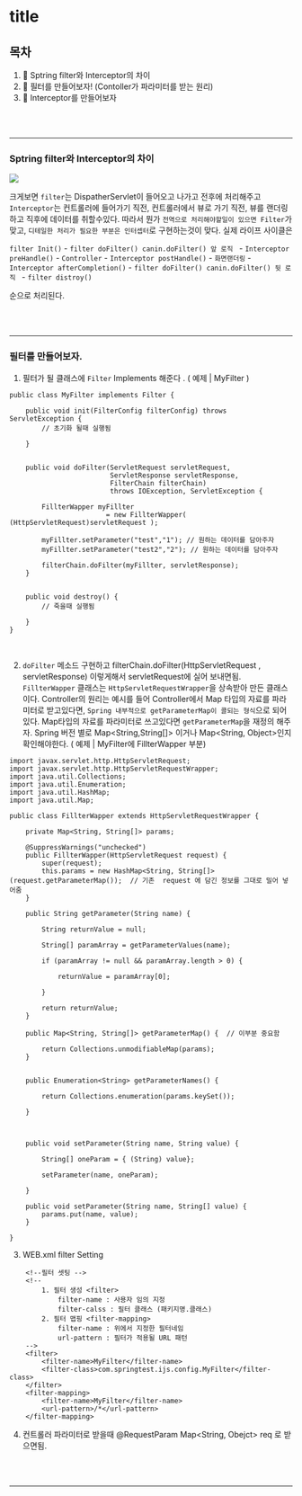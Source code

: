 # title

## 목차
1. :star2: Sptring filter와 Interceptor의 차이
1. :star2: 필터를 만들어보자!  (Contoller가 파라미터를 받는 원리)
1. :star2: Interceptor를 만들어보자

<br>
<br>
<hr>


### Sptring filter와 Interceptor의 차이

![](./asset/0_SPTRING_.FILTER_INTERCEPTOR.jpg)

크게보면 `filter`는 DispatherServlet이 들어오고 나가고 전후에 처리해주고 `Interceptor`는 컨트롤러에 들어가기 직전, 컨트롤러에서 뷰로 가기 직전, 뷰를 랜더링하고 직후에 데이터를 취할수있다.  따라서 뭔가 `전역으로 처리해야할일이 있으면 Filter`가 맞고,  `디테일한 처리가 필요한 부분은 인터셉터`로 구현하는것이 맞다. 실제 라이프 사이클은  

`filter Init()` - `filter doFilter() canin.doFilter() 앞 로직 ` - `Interceptor preHandle()` - `Controller` - `Interceptor postHandle()` - `화면랜더링` - `Interceptor afterCompletion()` - `filter doFilter() canin.doFilter() 뒷 로직 ` - `filter distroy()` 

순으로 처리된다.



<br>
<br>
<hr>


### 필터를 만들어보자.


1. 필터가 될 클래스에 `Filter` Implements 해준다 . ( 예제 | MyFilter )

```
public class MyFilter implements Filter {

    public void init(FilterConfig filterConfig) throws ServletException {
        // 초기화 될때 실행됨

    }


    public void doFilter(ServletRequest servletRequest,
                         ServletResponse servletResponse,
                         FilterChain filterChain) 
                         throws IOException, ServletException {

        FillterWapper myFillter 
                        = new FillterWapper( (HttpServletRequest)servletRequest );

        myFillter.setParameter("test","1"); // 원하는 데이터를 담아주자
        myFillter.setParameter("test2","2"); // 원하는 데이터를 담아주자

        filterChain.doFilter(myFillter, servletResponse);
    }


    public void destroy() {
        // 죽을때 실행됨

    }
}
```

<br>


2. `doFilter` 메소드 구현하고 filterChain.doFilter(HttpServletRequest , servletResponse) 이렇게해서 servletRequest에 실어 보내면됨. `FillterWapper` 클래스는 `HttpServletRequestWrapper`을 상속받아 만든 클래스이다. Controller의 원리는 예시를 들어 Controller에서 Map 타입의 자료를 파라미터로 받고있다면, `Spring 내부적으로 getParameterMap이 콜되는 형식`으로 되어있다. Map타입의 자료를 파라미터로 쓰고있다면 `getParameterMap`을 재정의 해주자. Spring 버전 별로 Map<String,String[]> 이거나 Map<String, Object>인지 확인해야한다.  ( 예제 | MyFilter에 FillterWapper 부분)

```
import javax.servlet.http.HttpServletRequest;
import javax.servlet.http.HttpServletRequestWrapper;
import java.util.Collections;
import java.util.Enumeration;
import java.util.HashMap;
import java.util.Map;

public class FillterWapper extends HttpServletRequestWrapper {

    private Map<String, String[]> params;

    @SuppressWarnings("unchecked")
    public FillterWapper(HttpServletRequest request) {
        super(request);
        this.params = new HashMap<String, String[]>(request.getParameterMap());  // 기존  request 에 담긴 정보를 그대로 밀어 넣어줌 
    }

    public String getParameter(String name) {

        String returnValue = null;

        String[] paramArray = getParameterValues(name);

        if (paramArray != null && paramArray.length > 0) {

            returnValue = paramArray[0];

        }

        return returnValue;
    }

    public Map<String, String[]> getParameterMap() {  // 이부분 중요함 

        return Collections.unmodifiableMap(params);
    }


    public Enumeration<String> getParameterNames() {

        return Collections.enumeration(params.keySet());

    }



    public void setParameter(String name, String value) {

        String[] oneParam = { (String) value};

        setParameter(name, oneParam);

    }

    public void setParameter(String name, String[] value) {
        params.put(name, value);
    }

}

```


3. WEB.xml filter Setting 


```
    <!--필터 셋팅 -->
    <!--
        1. 필터 생성 <filter>
            filter-name : 사용자 임의 지정
            filter-calss : 필터 클래스 (패키지명.클래스)
        2. 필터 맵핑 <filter-mapping>
            filter-name : 위에서 지정한 필터네임
            url-pattern : 필터가 적용될 URL 패턴   
    -->
    <filter>
        <filter-name>MyFilter</filter-name>
        <filter-class>com.springtest.ijs.config.MyFilter</filter-class>
    </filter>
    <filter-mapping>
        <filter-name>MyFilter</filter-name>
        <url-pattern>/*</url-pattern>
    </filter-mapping>
```


4. 컨트롤러 파라미터로 받을때 @RequestParam Map<String, Obejct> req 로 받으면됨.


<br>
<br>
<hr>